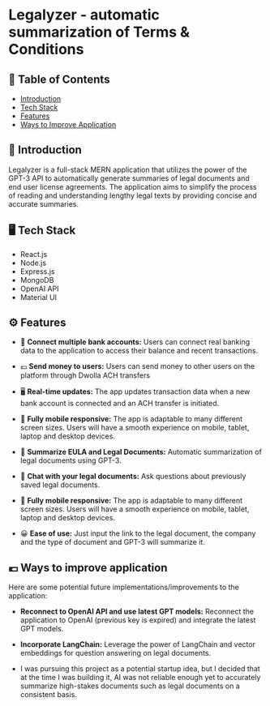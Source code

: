 # Legalyzer - automatic summarization of Terms & Conditions

## 📖 Table of Contents

- [Introduction](#introduction)
- [Tech Stack](#tech-stack)
- [Features](#features)
- [Ways to Improve Application](#ways-to-improve-application)

## 🏦 Introduction 

Legalyzer is a full-stack MERN application that utilizes the power of the GPT-3 API to automatically generate summaries of legal documents and end user license agreements. The application aims to simplify the process of reading and understanding lengthy legal texts by providing concise and accurate summaries.

## 🖥️ Tech Stack

- React.js
- Node.js
- Express.js
- MongoDB
- OpenAI API
- Material UI

## ⚙️ Features

- 🏦 **Connect multiple bank accounts:** Users can connect real banking data to the application to access their balance and recent transactions.
- 💶 **Send money to users:** Users can send money to other users on the platform through Dwolla ACH transfers
- 🖥️ **Real-time updates:** The app updates transaction data when a new bank account is connected and an ACH transfer is initiated.
- 📱 **Fully mobile responsive:** The app is adaptable to many different screen sizes. Users will have a smooth experience on mobile, tablet, laptop and desktop devices.

- 📃 **Summarize EULA and Legal Documents:** Automatic summarization of legal documents using GPT-3.
- 💬 **Chat with your legal documents:** Ask questions about previously saved legal documents.
- 📱 **Fully mobile responsive:** The app is adaptable to many different screen sizes. Users will have a smooth experience on mobile, tablet, laptop and desktop devices.
- 😀 **Ease of use:** Just input the link to the legal document, the company and the type of document and GPT-3 will summarize it.

## 💶 Ways to improve application

Here are some potential future implementations/improvements to the application:

- **Reconnect to OpenAI API and use latest GPT models:** Reconnect the application to OpenAI (previous key is expired) and integrate the latest GPT models.
- **Incorporate LangChain:** Leverage the power of LangChain and vector embeddings for question answering on legal documents.


- I was pursuing this project as a potential startup idea, but I decided that at the time I was building it, AI was not reliable enough yet to accurately summarize high-stakes documents such as legal documents on a consistent basis.


